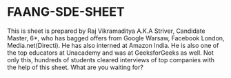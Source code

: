 # FAANG-SDE-SHEET
This is sheet is prepared by Raj Vikramaditya A.K.A Striver, Candidate Master, 6*, who has bagged offers from Google Warsaw, Facebook London, Media.net(Directi). He has also interned at Amazon India. He is also one of the top educators at Unacademy and was at GeeksforGeeks as well. Not only this, hundreds of students cleared interviews of top companies with the help of this sheet. What are you waiting for? 
